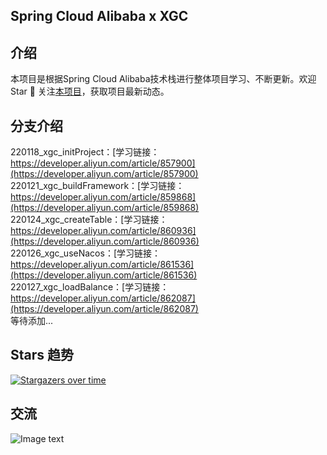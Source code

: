 
##  Spring Cloud Alibaba x XGC
## 介绍
本项目是根据Spring Cloud Alibaba技术栈进行整体项目学习、不断更新。欢迎 Star 🌟 关注[本项目](https://github.com/CoderXGC/springcloud-alibaba/)，获取项目最新动态。

## 分支介绍
  220118_xgc_initProject：[学习链接：https://developer.aliyun.com/article/857900](https://developer.aliyun.com/article/857900)  
  220121_xgc_buildFramework：[学习链接：https://developer.aliyun.com/article/859868](https://developer.aliyun.com/article/859868)  
  220124_xgc_createTable：[学习链接：https://developer.aliyun.com/article/860936](https://developer.aliyun.com/article/860936)  
  220126_xgc_useNacos：[学习链接：https://developer.aliyun.com/article/861536](https://developer.aliyun.com/article/861536)  
  220127_xgc_loadBalance：[学习链接：https://developer.aliyun.com/article/862087](https://developer.aliyun.com/article/862087)  
  等待添加...
  
## Stars 趋势
[![Stargazers over time](https://starchart.cc/CoderXGC/springcloud-alibaba.svg)](https://starchart.cc/CoderXGC/springcloud-alibaba)
## 交流
![Image text](https://i.loli.net/2021/11/29/Rm1SX7JWPBEDsat.png)
